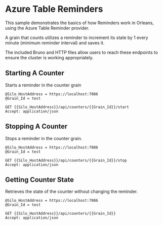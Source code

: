 # Azure Table Reminders

This sample demonstrates the basics of how Reminders work in Orleans, using the Azure Table Reminder provider.

A grain that counts utilizes a reminder to increment its state by 1 every minute (minimum reminder interval) and saves it.

The included Bruno and HTTP files allow users to reach these endpoints to ensure the cluster is working appropriately.

## Starting A Counter

Starts a reminder in the counter grain

```
@Silo_HostAddress = https://localhost:7086
@Grain_Id = test

GET {{Silo_HostAddress}}/api/counters/{{Grain_Id}}/start
Accept: application/json
```

## Stopping A Counter

Stops a reminder in the counter grain.

```
@Silo_HostAddress = https://localhost:7086
@Grain_Id = test

GET {{Silo_HostAddress}}/api/counters/{{Grain_Id}}/stop
Accept: application/json
```

## Getting Counter State

Retrieves the state of the counter without changing the reminder.

```
@Silo_HostAddress = https://localhost:7086
@Grain_Id = test

GET {{Silo_HostAddress}}/api/counters/{{Grain_Id}}
Accept: application/json
```
